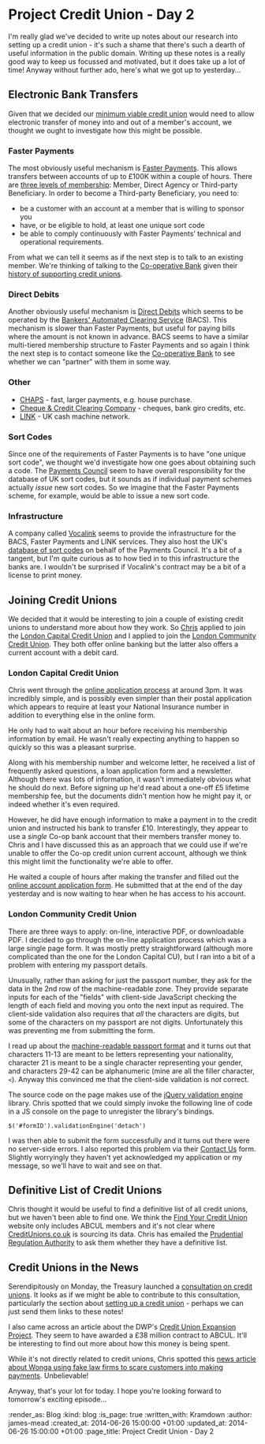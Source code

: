 Project Credit Union - Day 2
============================

I'm really glad we've decided to write up notes about our research into setting up a credit union - it's such a shame that there's such a dearth of useful information in the public domain. Writing up these notes is a really good way to keep us focussed and motivated, but it does take up a lot of time! Anyway without further ado, here's what we got up to yesterday...

## Electronic Bank Transfers

Given that we decided our [minimum viable credit union][Minimum Viable Credit Union] would need to allow electronic transfer of money into and out of a member's account, we thought we ought to investigate how this might be possible.

### Faster Payments

The most obviously useful mechanism is [Faster Payments][]. This allows transfers between accounts of up to £100K within a couple of hours. There are [three levels of membership][Faster Payments Membership]: Member, Direct Agency or Third-party Beneficiary. In order to become a Third-party Beneficiary, you need to:

* be a customer with an account at a member that is willing to sponsor you
* have, or be eligible to hold, at least one unique sort code
* be able to comply continuously with Faster Payments’ technical and operational requirements.

From what we can tell it seems as if the next step is to talk to an existing member. We're thinking of talking to the [Co-operative Bank][] given their [history of supporting credit unions][Co-operative Bank Social Enterprises].

### Direct Debits

Another obviously useful mechanism is [Direct Debits][] which seems to be operated by the [Bankers' Automated Clearing Service][BACS] (BACS). This mechanism is slower than Faster Payments, but useful for paying bills where the amount is not known in advance. BACS seems to have a similar multi-tiered membership structure to Faster Payments and so again I think the next step is to contact someone like the [Co-operative Bank][] to see whether we can "partner" with them in some way.

### Other

* [CHAPS][] - fast, larger payments, e.g. house purchase.
* [Cheque & Credit Clearing Company][] - cheques, bank giro credits, etc.
* [LINK][] - UK cash machine network.

### Sort Codes

Since one of the requirements of Faster Payments is to have "one unique sort code", we thought we'd investigate how one goes about obtaining such a code. The [Payments Council][] seem to have overall responsibility for the database of UK sort codes, but it sounds as if individual payment schemes actually _issue_ new sort codes. So we imagine that the Faster Payments scheme, for example, would be able to issue a new sort code.

### Infrastructure

A company called [Vocalink][] seems to provide the infrastructure for the BACS, Faster Payments and LINK services. They also host the UK's [database of sort codes][] on behalf of the Payments Council. It's a bit of a tangent, but I'm quite curious as to how tied in to this infrastructure the banks are. I wouldn't be surprised if Vocalink's contract may be a bit of a license to print money.


## Joining Credit Unions

We decided that it would be interesting to join a couple of existing credit unions to understand more about how they work. So [Chris][] applied to join the [London Capital Credit Union][] and I applied to join the [London Community Credit Union][]. They both offer online banking but the latter also offers a current account with a debit card.

### London Capital Credit Union

Chris went through the [online application process][London Capital CU application] at around 3pm. It was incredibly simple, and is possibly even simpler than their postal application which appears to require at least your National Insurance number in addition to everything else in the online form.

He only had to wait about an hour before receiving his membership information by email. He wasn't really expecting anything to happen so quickly so this was a pleasant surprise.

Along with his membership number and welcome letter, he received a list of frequently asked questions, a loan application form and a newsletter. Although there was lots of information, it wasn't immediately obvious what he should do next. Before signing up he'd read about a one-off £5 lifetime membership fee, but the documents didn't mention how he might pay it, or indeed whether it's even required.

However, he did have enough information to make a payment in to the credit union and instructed his bank to transfer £10. Interestingly, they appear to use a _single_ Co-op bank account that their members transfer money to. Chris and I have discussed this as an approach that we could use if we're unable to offer the Co-op credit union current account, although we think this might limit the functionality we're able to offer.

He waited a couple of hours after making the transfer and filled out the [online account application form][London Capital CU online account]. He submitted that at the end of the day yesterday and is now waiting to hear when he has access to his account.

### London Community Credit Union

There are three ways to apply: on-line, interactive PDF, or downloadable PDF. I decided to go through the on-line application process which was a large single page form. It was mostly pretty straightforward (although more complicated than the one for the London Capital CU), but I ran into a bit of a problem with entering my passport details.

Unusually, rather than asking for just the passport number, they ask for the data in the 2nd row of the machine-readable zone. They provide separate inputs for each of the "fields" with client-side JavaScript checking the length of each field and moving you onto the next input as required. The client-side validation also requires that *all* the characters are digits, but some of the characters on my passport are not digits. Unfortunately this was preventing me from submitting the form.

I read up about the [machine-readable passport format][] and it turns out that characters 11-13 are meant to be letters representing your nationality, character 21 is meant to be a single character representing your gender, and characters 29-42 can be alphanumeric (mine are all the filler character, `<`). Anyway this convinced me that the client-side validation is *not* correct.

The source code on the page makes use of the [jQuery validation engine][] library. Chris spotted that we could simply invoke the following line of code in a JS console on the page to unregister the library's bindings.

    $('#formID').validationEngine('detach')

I was then able to submit the form successfully and it turns out there were no server-side errors. I also reported this problem via their [Contact Us][London Community CU Contact Us] form. Slightly worryingly they haven't yet acknowledged my application or my message, so we'll have to wait and see on that.

## Definitive List of Credit Unions

Chris thought it would be useful to find a definitive list of all credit unions, but we haven't been able to find one. We think the [Find Your Credit Union][] website only includes ABCUL members and it's not clear where [CreditUnions.co.uk][] is sourcing its data. Chris has emailed the [Prudential Regulation Authority][] to ask them whether they have a definitive list.

## Credit Unions in the News

Serendipitously on Monday, the Treasury launched a [consultation on credit unions][HM Treasury Credit Union Consultation]. It looks as if we might be able to contribute to this consultation, particularly the section about [setting up a credit union][] - perhaps we can just send them links to these notes!

I also came across an article about the DWP's [Credit Union Expansion Project][]. They seem to have awarded a £38 million contract to ABCUL. It'll be interesting to find out more about how this money is being spent.

While it's not directly related to credit unions, Chris spotted this [news article about Wonga using fake law firms to scare customers into making payments][Naughty Wonga]. Unbelievable!

Anyway, that's your lot for today. I hope you're looking forward to tomorrow's exciting episode...

[Minimum Viable Credit Union]: /project-credit-union-day-1#minimum-viable-credit-union
[Faster Payments]: http://www.fasterpayments.org.uk/
[Faster Payments Membership]: http://www.fasterpayments.org.uk/membership/criteria-faster-payments-membership
[Co-operative Bank Social Enterprises]: https://www.co-operativebank.co.uk/aboutus/ourbusiness/ethicalpolicy/social-enterprises
[Co-operative Bank]: https://www.co-operativebank.co.uk/
[Direct Debits]: http://www.directdebit.co.uk/
[BACS]: http://www.bacs.co.uk/
[CHAPS]: http://www.chapsco.co.uk/
[Payments Council]: http://www.paymentscouncil.org.uk/
[LINK]: http://www.link.co.uk/
[Chris]: /chris-roos
[London Capital Credit Union]: http://www.credit-union.coop/
[London Capital CU application]: https://credit-union.securecu.co.uk/05009633a0/secure.asp?section=197
[London Capital CU online account]: https://credit-union.securecu.co.uk/05009633a0/pins.asp?section=8
[London Community Credit Union]: http://londoncu.co.uk/
[London Community CU Contact Us]: http://londoncu.co.uk/?page_id=41
[machine-readable passport format]: http://en.wikipedia.org/wiki/Machine-readable_passport#Format
[jQuery validation engine]: https://github.com/posabsolute/jQuery-Validation-Engine
[CreditUnions.co.uk]: http://creditunions.co.uk/
[Prudential Regulation Authority]: http://www.bankofengland.co.uk/pra/pages/default.aspx
[Cheque & Credit Clearing Company]: http://www.chequeandcredit.co.uk/
[Vocalink]: http://www.vocalink.com/
[database of sort codes]: http://www.vocalink.com/products/payments/customer-support-services/extended-industry-sort-code-directory.aspx
[Find Your Credit Union]: http://www.findyourcreditunion.co.uk/
[HM Treasury Credit Union Consultation]: https://www.gov.uk/government/consultations/british-credit-unions-at-50-call-for-evidence
[setting up a credit union]: https://www.gov.uk/government/consultations/british-credit-unions-at-50-call-for-evidence/call-for-evidence-british-credit-unions-at-50#setting-up-a-credit-union
[Credit Union Expansion Project]: https://www.gov.uk/government/news/credit-union-38-million-expansion-deal-signed
[Naughty Wonga]: http://www.bbc.co.uk/news/business-28015456


:render_as: Blog
:kind: blog
:is_page: true
:written_with: Kramdown
:author: james-mead
:created_at: 2014-06-26 15:00:00 +01:00
:updated_at: 2014-06-26 15:00:00 +01:00
:page_title: Project Credit Union - Day 2
